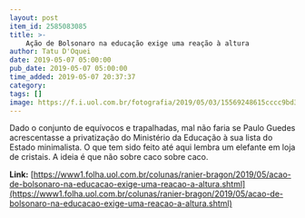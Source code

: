```yaml
---
layout: post
item_id: 2585083085
title: >-
    Ação de Bolsonaro na educação exige uma reação à altura
author: Tatu D'Oquei
date: 2019-05-07 05:00:00
pub_date: 2019-05-07 05:00:00
time_added: 2019-05-07 20:37:37
category: 
tags: []
image: https://f.i.uol.com.br/fotografia/2019/05/03/15569248615cccc9bd34e71_1556924861_3x2_rt.jpg
---
```


Dado o conjunto de equívocos e trapalhadas, mal não faria se Paulo Guedes acrescentasse a privatização do Ministério da Educação à sua lista do Estado minimalista. O que tem sido feito até aqui lembra um elefante em loja de cristais. A ideia é que não sobre caco sobre caco.

**Link:** [https://www1.folha.uol.com.br/colunas/ranier-bragon/2019/05/acao-de-bolsonaro-na-educacao-exige-uma-reacao-a-altura.shtml](https://www1.folha.uol.com.br/colunas/ranier-bragon/2019/05/acao-de-bolsonaro-na-educacao-exige-uma-reacao-a-altura.shtml)

